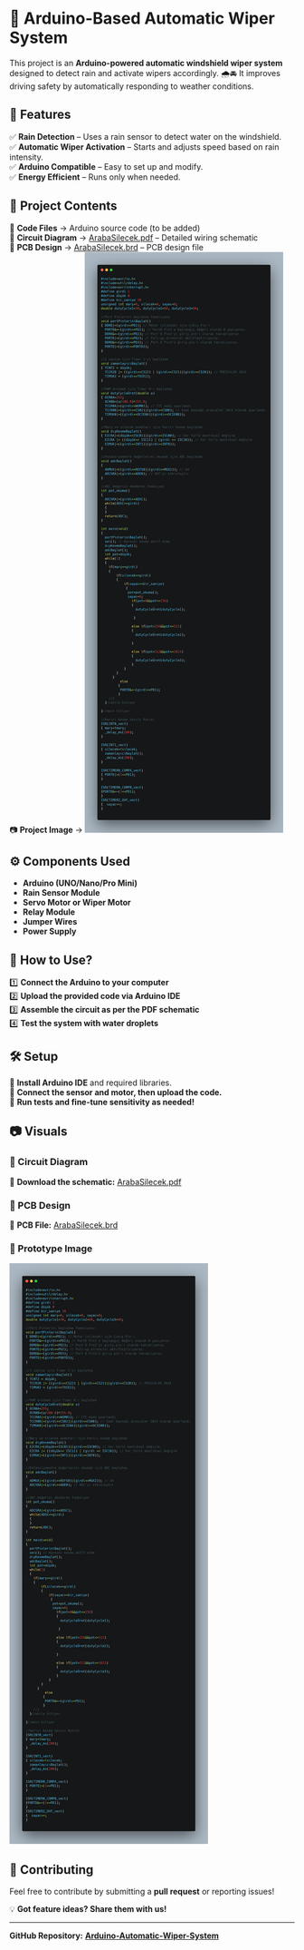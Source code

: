 # 🚗 Arduino-Based Automatic Wiper System  

This project is an **Arduino-powered automatic windshield wiper system** designed to detect rain and activate wipers accordingly. 🌧️🚘 It improves driving safety by automatically responding to weather conditions.  

## 📌 Features  
✅ **Rain Detection** – Uses a rain sensor to detect water on the windshield.  
✅ **Automatic Wiper Activation** – Starts and adjusts speed based on rain intensity.  
✅ **Arduino Compatible** – Easy to set up and modify.  
✅ **Energy Efficient** – Runs only when needed.  

## 📁 Project Contents  
📜 **Code Files** → Arduino source code (to be added)  
📄 **Circuit Diagram** → [ArabaSilecek.pdf](ArabaSilecek.pdf) – Detailed wiring schematic  
🔧 **PCB Design** → [ArabaSilecek.brd](ArabaSilecek.brd) – PCB design file  
📷 **Project Image** → ![Automatic Wiper System](ArabaSilecek.png)  

## ⚙️ Components Used  
- **Arduino (UNO/Nano/Pro Mini)**  
- **Rain Sensor Module**  
- **Servo Motor or Wiper Motor**  
- **Relay Module**  
- **Jumper Wires**  
- **Power Supply**  

## 🚀 How to Use?  
1️⃣ **Connect the Arduino to your computer**  
2️⃣ **Upload the provided code via Arduino IDE**  
3️⃣ **Assemble the circuit as per the PDF schematic**  
4️⃣ **Test the system with water droplets**  

## 🛠️ Setup  
📌 **Install Arduino IDE** and required libraries.  
📌 **Connect the sensor and motor, then upload the code.**  
📌 **Run tests and fine-tune sensitivity as needed!**  

## 📷 Visuals  
### 🔹 Circuit Diagram  
📄 **Download the schematic:** [ArabaSilecek.pdf](ArabaSilecek.pdf)  

### 🔹 PCB Design  
🔧 **PCB File:** [ArabaSilecek.brd](ArabaSilecek.brd)  

### 🔹 Prototype Image  
![Automatic Wiper System](ArabaSilecek.png)  

## 🤝 Contributing  
Feel free to contribute by submitting a **pull request** or reporting issues!  

💡 **Got feature ideas? Share them with us!**  

---

**GitHub Repository:** **[Arduino-Automatic-Wiper-System](https://github.com/metesahankurt/Arduino-Automatic-Wiper-System)**  
